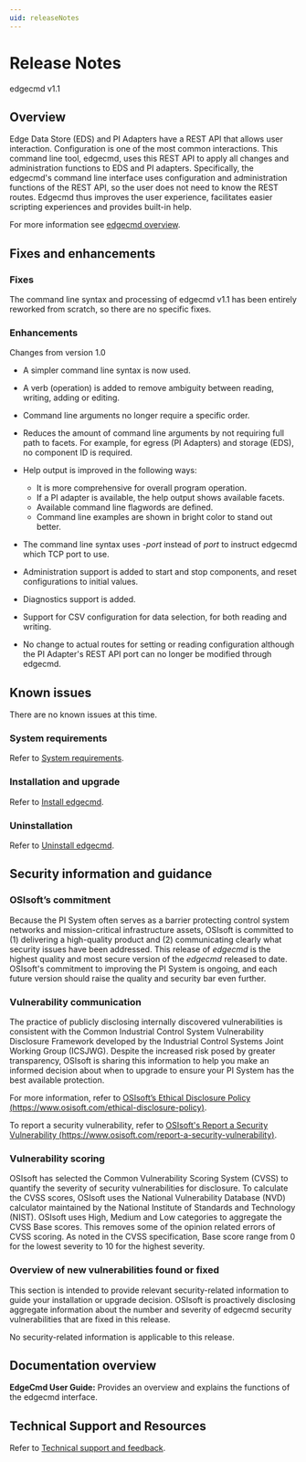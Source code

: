 ```yaml
---
uid: releaseNotes
---
```


# Release Notes

edgecmd v1.1<br>

## Overview

Edge Data Store (EDS) and PI Adapters have a REST API that allows user interaction. Configuration is one of the most common interactions. This command line tool, edgecmd, uses this REST API to apply all changes and administration functions to EDS and PI adapters. Specifically, the edgecmd's command line interface uses configuration and administration functions of the REST API, so the user does not need to know the REST routes. Edgecmd thus improves the user experience, facilitates easier scripting experiences and provides built-in help. 

For more information see [edgecmd overview](xref:EdgeCmdUtility).

## Fixes and enhancements

### Fixes

The command line syntax and processing of edgecmd v1.1 has been entirely reworked from scratch, so there are no specific fixes.

### Enhancements

Changes from version 1.0 

* A simpler command line syntax is now used. 

* A verb (operation) is added to remove ambiguity between reading, writing, adding or editing. 

* Command line arguments no longer require a specific order. 

* Reduces the amount of command line arguments by not requiring full path to facets.  For example, for egress (PI Adapters) and storage (EDS), no component ID is required. 

* Help output is improved in the following ways:
    * It is more comprehensive for overall program operation.
    * If a PI adapter is available, the help output shows available facets.
    * Available command line flagwords are defined.
    * Command line examples are shown in bright color to stand out better.

* The command line syntax uses *-port* instead of *port* to instruct edgecmd which TCP port to use.  

* Administration support is added to start and stop components, and reset configurations to initial values. 

* Diagnostics support is added.   

* Support for CSV configuration for data selection, for both reading and writing.  

* No change to actual routes for setting or reading configuration although the PI Adapter's REST API port can no longer be modified through edgecmd.

## Known issues

There are no known issues at this time.

### System requirements

Refer to [System requirements](xref:SystemRequirements).

### Installation and upgrade

Refer to [Install edgecmd](xref:InstallTheAdapter).

### Uninstallation

Refer to [Uninstall edgecmd](xref:UninstallTheAdapter).

## Security information and guidance

### OSIsoft’s commitment

Because the PI System often serves as a barrier protecting control system networks and mission-critical infrastructure assets, OSIsoft is committed to (1) delivering a high-quality product and (2) communicating clearly what security issues have been addressed. This release of *edgecmd* is the highest quality and most secure version of the *edgecmd* released to date. OSIsoft's commitment to improving the PI System is ongoing, and each future version should raise the quality and security bar even further.

### Vulnerability communication

The practice of publicly disclosing internally discovered vulnerabilities is consistent with the Common Industrial Control System Vulnerability Disclosure Framework developed by the Industrial Control Systems Joint Working Group (ICSJWG). Despite the increased risk posed by greater transparency, OSIsoft is sharing this information to help you make an informed decision about when to upgrade to ensure your PI System has the best available protection.

For more information, refer to [OSIsoft’s Ethical Disclosure Policy (https://www.osisoft.com/ethical-disclosure-policy)](https://www.osisoft.com/ethical-disclosure-policy).

To report a security vulnerability, refer to [OSIsoft's Report a Security Vulnerability (https://www.osisoft.com/report-a-security-vulnerability)](https://www.osisoft.com/report-a-security-vulnerability).

### Vulnerability scoring

OSIsoft has selected the Common Vulnerability Scoring System (CVSS) to quantify the severity of security vulnerabilities for disclosure. To calculate the CVSS scores, OSIsoft uses the National Vulnerability Database (NVD) calculator maintained by the National Institute of Standards and Technology (NIST).  OSIsoft uses High, Medium and Low categories to aggregate the CVSS Base scores. This removes some of the opinion related errors of CVSS scoring.  As noted in the CVSS specification, Base score range from 0 for the lowest severity to 10 for the highest severity.

### Overview of new vulnerabilities found or fixed

This section is intended to provide relevant security-related information to guide your installation or upgrade decision. OSIsoft is proactively disclosing aggregate information about the number and severity of edgecmd security vulnerabilities that are fixed in this release.

No security-related information is applicable to this release.

## Documentation overview

**EdgeCmd User Guide:** Provides an overview and explains the functions of the edgecmd interface.

## Technical Support and Resources

Refer to [Technical support and feedback](xref:TechnicalSupportAndFeedback).
